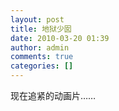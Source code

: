 ```yaml
---
layout: post
title: 地狱少囡
date: 2010-03-20 01:39
author: admin
comments: true
categories: []
---
```

现在追紧的动画片……
